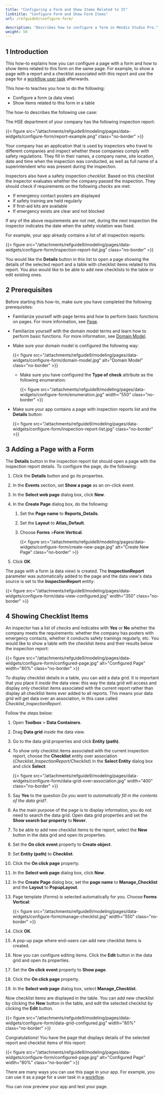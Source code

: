 ```yaml
---
title: "Configuring a Form and Show Items Related to It"
linktitle: "Configure Form and Show Form Items"
url: /refguide9/configure-form/

description: "Describes how to configure a form in Mendix Studio Pro."
weight: 50
---
```


## 1 Introduction 

This how-to explains how you can configure a page with a form and how to show items related to this form on the same page. For example, to show a page with a report and a checklist associated with this report and use the page for a [workflow user task](/refguide9/user-task/) afterwards. 

This how-to teaches you how to do the following:

* Configure a form (a data view)
* Show items related to this form in a table 

The how-to describes the following use case: 

The HSE department of your company has the following inspection report:

{{< figure src="/attachments/refguide9/modeling/pages/data-widgets/configure-form/report-example.png" class="no-border" >}}

Your company has an application that is used by inspectors who travel to different companies and inspect whether these companies comply with safety regulations. They fill in their names, a company name, site location, date and time when the inspection was conducted, as well as full name of a superintendent who was present during the inspection. 

Inspectors also have a safety inspection *checklist*. Based on this checklist the inspector evaluates whether the company passed the inspection. They should check if requirements on the following *checks* are met:

* If emergency contact posters are displayed
* If safety training are held regularly
* If first-aid kits are available 
* If emergency exists are clear and not blocked

If any of the above requirements are not met, during the next inspection the inspector indicates the date when the safety violation was fixed. 

For example, your app already contains a list of all inspection reports:

{{< figure src="/attachments/refguide9/modeling/pages/data-widgets/configure-form/inspection-report-list.jpg"   class="no-border" >}}

You would like the **Details** button in this list to open a page showing the details of the selected report and a table with checklist items related to this report. You also would like to be able to add new checklists to the table or edit existing ones. 

## 2 Prerequisites

Before starting this how-to, make sure you have completed the following prerequisites:

* Familiarize yourself with page terms and how to perform basic functions on pages. For more information, see [Page](/refguide9/page/). 
* Familiarize yourself with the domain model terms and learn how to perform basic functions. For more information, see [Domain Model](/refguide9/domain-model/).
* Make sure your domain model is configured the following way:

    {{< figure src="/attachments/refguide9/modeling/pages/data-widgets/configure-form/domain-model.jpg" alt="Domain Model"   class="no-border" >}}

    * Make sure you have configured the **Type of check** attribute as the following enumeration:

        {{< figure src="/attachments/refguide9/modeling/pages/data-widgets/configure-form/enumeration.jpg"   width="550"  class="no-border" >}}

* Make sure your app contains a page with inspection reports list and the **Details** button:

    {{< figure src="/attachments/refguide9/modeling/pages/data-widgets/configure-form/inspection-report-list.jpg"   class="no-border" >}}

## 3 Adding a Page with a Form

The **Details** button in the inspection report list should open a page with the inspection report details. To configure the page, do the following:

1. Click the **Details** button and go its properties.

2. In the **Events** section, set **Show a page** as an on-click event.

3. In the **Select web page** dialog box, click **New**.

4. In the **Create Page** dialog box, do the following:

    1. Set the **Page name** to **Reports_Details**. 
    2. Set the **Layout** to **Atlas_Default**.
    3. Choose **Forms** >**Form Vertical**.

        {{< figure src="/attachments/refguide9/modeling/pages/data-widgets/configure-form/create-new-page.jpg" alt="Create New Page"  class="no-border" >}}

5. Click **OK**.

The page with a form (a data view) is created. The **InspectionReport** parameter was automatically added to the page and the data view's data source is set to the **InspectionReport** entity: 

{{< figure src="/attachments/refguide9/modeling/pages/data-widgets/configure-form/data-view-configured.jpg"   width="350"  class="no-border" >}}

## 4 Showing Checklist Items

An inspector has a list of *checks* and indicates with **Yes** or **No** whether the company meets the requirements: whether the company has posters with emergency contacts, whether it conducts safety trainings regularly, etc. You would like to show a table with the checklist items and their results below the inspection report: 

{{< figure src="/attachments/refguide9/modeling/pages/data-widgets/configure-form/configured-page.jpg" alt="Configured Page"   width="80%"  class="no-border" >}}

To display checklist details in a table, you can add a data grid. It is important that you place it *inside* the data view: this way the data grid will access and display only checklist items associated with the current report rather than display all checklist items ever added to all reports. This means your data grid will get data over an association, in this case called *Checklist_InspectionReport*.

Follow the steps below:

1. Open **Toolbox** > **Data Containers**.

1. Drag **Data grid** *inside* the data view.

1. Go to the data grid properties and click **Entity (path)**.  

1. To show only checklist items associated with the current inspection report, choose the **Checklist** entity over association (*Checklist_InspectionReport/Checklist*) in the **Select Entity** dialog box and click **Select**:

    {{< figure src="/attachments/refguide9/modeling/pages/data-widgets/configure-form/data-grid-over-association.jpg" width="400" class="no-border" >}}

1. Say **Yes** to the question *Do you want to automatically fill in the contents of the data grid?*.

1. As the main purpose of the page is to display information, you do not need to search the data grid. Open data grid properties and set the **Show search bar property** to **Never**.

1. To be able to add new checklist items to the report, select the **New** button in the data grid and open its properties.

1. Set the **On click event** property to **Create object**.

1. Set **Entity (path)** to **Checklist**.

1. Click the **On click page** property.

1. In the **Select web page** dialog box, click **New**.

1. In the **Create Page** dialog box, set the **page name** to **Manage_Checklist** and the **Layout** to **PopupLayout**. 

1. Page template (*Forms*) is selected automatically for you. Choose **Forms Vertical**: 

    {{< figure src="/attachments/refguide9/modeling/pages/data-widgets/configure-form/manage-checklist.jpg"   width="550"  class="no-border" >}}

1. Click **OK**.

1. A pop-up page where end-users can add new checklist items is created. 

1. Now you can configure editing items. Click the **Edit** button in the data grid and open its properties.

1. Set the **On click event** property to **Show page**.

1. Click the **On click page** property.

1. In the **Select web page** dialog box, select **Manage_Checklist**.

Now checklist items are displayed in the table. You can add new checklist by clicking the **New** button in the table, and edit the selected checklist by clicking the **Edit** button.

{{< figure src="/attachments/refguide9/modeling/pages/data-widgets/configure-form/data-grid-configured.jpg"   width="80%"  class="no-border" >}}

Congratulations! You have the page that displays details of the selected report and checklist items of this report:

{{< figure src="/attachments/refguide9/modeling/pages/data-widgets/configure-form/configured-page.jpg" alt="Configured Page"   width="80%"  class="no-border" >}}

There are many ways you can use this page in your app. For example, you can use it as a page for a user task in a [workflow](/refguide9/workflows/). 

You can now preview your app and test your page.
